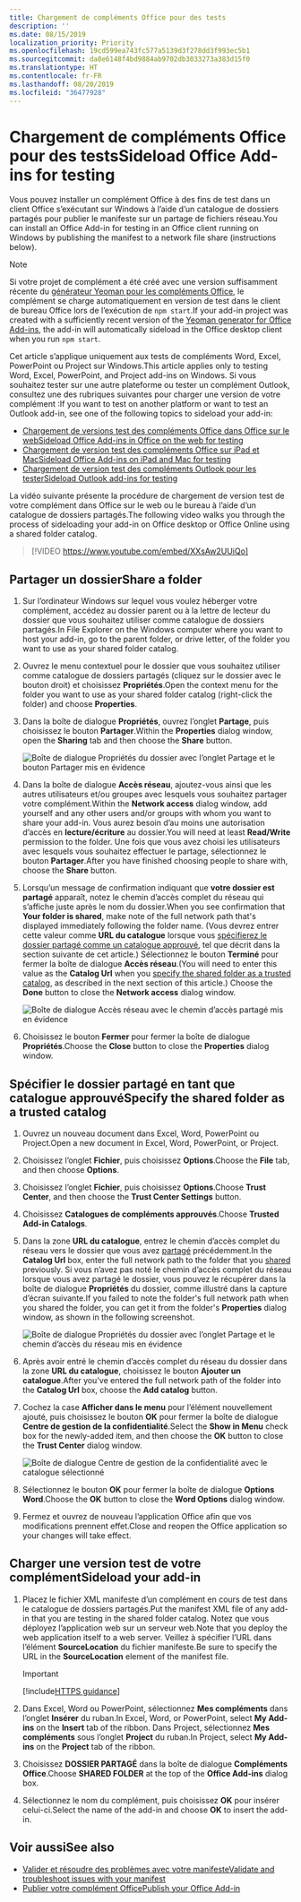 ```yaml
---
title: Chargement de compléments Office pour des tests
description: ''
ms.date: 08/15/2019
localization_priority: Priority
ms.openlocfilehash: 19cd599ea743fc577a5139d3f278dd3f993ec5b1
ms.sourcegitcommit: da8e6148f4bd9884ab9702db3033273a383d15f0
ms.translationtype: HT
ms.contentlocale: fr-FR
ms.lasthandoff: 08/20/2019
ms.locfileid: "36477928"
---
```

# <a name="sideload-office-add-ins-for-testing"></a><span data-ttu-id="7dff5-102">Chargement de compléments Office pour des tests</span><span class="sxs-lookup"><span data-stu-id="7dff5-102">Sideload Office Add-ins for testing</span></span>

<span data-ttu-id="7dff5-103">Vous pouvez installer un complément Office à des fins de test dans un client Office s’exécutant sur Windows à l’aide d’un catalogue de dossiers partagés pour publier le manifeste sur un partage de fichiers réseau.</span><span class="sxs-lookup"><span data-stu-id="7dff5-103">You can install an Office Add-in for testing in an Office client running on Windows by publishing the manifest to a network file share (instructions below).</span></span>

> [!NOTE]
> <span data-ttu-id="7dff5-104">Si votre projet de complément a été créé avec une version suffisamment récente du [générateur Yeoman pour les compléments Office](https://github.com/OfficeDev/generator-office), le complément se charge automatiquement en version de test dans le client de bureau Office lors de l’exécution de `npm start`.</span><span class="sxs-lookup"><span data-stu-id="7dff5-104">If your add-in project was created with a sufficiently recent version of the [Yeoman generator for Office Add-ins](https://github.com/OfficeDev/generator-office), the add-in will automatically sideload in the Office desktop client when you run `npm start`.</span></span>

<span data-ttu-id="7dff5-105">Cet article s’applique uniquement aux tests de compléments Word, Excel, PowerPoint ou Project sur Windows.</span><span class="sxs-lookup"><span data-stu-id="7dff5-105">This article applies only to testing Word, Excel, PowerPoint, and Project add-ins on Windows.</span></span> <span data-ttu-id="7dff5-106">Si vous souhaitez tester sur une autre plateforme ou tester un complément Outlook, consultez une des rubriques suivantes pour charger une version de votre complément :</span><span class="sxs-lookup"><span data-stu-id="7dff5-106">If you want to test on another platform or want to test an Outlook add-in, see one of the following topics to sideload your add-in:</span></span>

- [<span data-ttu-id="7dff5-107">Chargement de versions test des compléments Office dans Office sur le web</span><span class="sxs-lookup"><span data-stu-id="7dff5-107">Sideload Office Add-ins in Office on the web for testing</span></span>](sideload-office-add-ins-for-testing.md)
- [<span data-ttu-id="7dff5-108">Chargement de version test des compléments Office sur iPad et Mac</span><span class="sxs-lookup"><span data-stu-id="7dff5-108">Sideload Office Add-ins on iPad and Mac for testing</span></span>](sideload-an-office-add-in-on-ipad-and-mac.md)
- [<span data-ttu-id="7dff5-109">Chargement de version test des compléments Outlook pour les tester</span><span class="sxs-lookup"><span data-stu-id="7dff5-109">Sideload Outlook add-ins for testing</span></span>](/outlook/add-ins/sideload-outlook-add-ins-for-testing)

<span data-ttu-id="7dff5-110">La vidéo suivante présente la procédure de chargement de version test de votre complément dans Office sur le web ou le bureau à l’aide d’un catalogue de dossiers partagés.</span><span class="sxs-lookup"><span data-stu-id="7dff5-110">The following video walks you through the process of sideloading your add-in on Office desktop or Office Online using a shared folder catalog.</span></span>  

> [!VIDEO https://www.youtube.com/embed/XXsAw2UUiQo]

## <a name="share-a-folder"></a><span data-ttu-id="7dff5-111">Partager un dossier</span><span class="sxs-lookup"><span data-stu-id="7dff5-111">Share a folder</span></span>

1. <span data-ttu-id="7dff5-112">Sur l’ordinateur Windows sur lequel vous voulez héberger votre complément, accédez au dossier parent ou à la lettre de lecteur du dossier que vous souhaitez utiliser comme catalogue de dossiers partagés.</span><span class="sxs-lookup"><span data-stu-id="7dff5-112">In File Explorer on the Windows computer where you want to host your add-in, go to the parent folder, or drive letter, of the folder you want to use as your shared folder catalog.</span></span>

2. <span data-ttu-id="7dff5-113">Ouvrez le menu contextuel pour le dossier que vous souhaitez utiliser comme catalogue de dossiers partagés (cliquez sur le dossier avec le bouton droit) et choisissez **Propriétés**.</span><span class="sxs-lookup"><span data-stu-id="7dff5-113">Open the context menu for the folder you want to use as your shared folder catalog (right-click the folder) and choose **Properties**.</span></span>

3. <span data-ttu-id="7dff5-114">Dans la boîte de dialogue **Propriétés**, ouvrez l’onglet **Partage**, puis choisissez le bouton **Partager**.</span><span class="sxs-lookup"><span data-stu-id="7dff5-114">Within the **Properties** dialog window, open the **Sharing** tab and then choose the **Share** button.</span></span>

    ![Boîte de dialogue Propriétés du dossier avec l’onglet Partage et le bouton Partager mis en évidence](../images/sideload-windows-properties-dialog.png)

4. <span data-ttu-id="7dff5-116">Dans la boîte de dialogue **Accès réseau**, ajoutez-vous ainsi que les autres utilisateurs et/ou groupes avec lesquels vous souhaitez partager votre complément.</span><span class="sxs-lookup"><span data-stu-id="7dff5-116">Within the **Network access** dialog window, add yourself and any other users and/or groups with whom you want to share your add-in.</span></span> <span data-ttu-id="7dff5-117">Vous aurez besoin d’au moins une autorisation d’accès en **lecture/écriture** au dossier.</span><span class="sxs-lookup"><span data-stu-id="7dff5-117">You will need at least **Read/Write** permission to the folder.</span></span> <span data-ttu-id="7dff5-118">Une fois que vous avez choisi les utilisateurs avec lesquels vous souhaitez effectuer le partage, sélectionnez le bouton **Partager**.</span><span class="sxs-lookup"><span data-stu-id="7dff5-118">After you have finished choosing people to share with, choose the **Share** button.</span></span>

5. <span data-ttu-id="7dff5-119">Lorsqu’un message de confirmation indiquant que **votre dossier est partagé** apparaît, notez le chemin d’accès complet du réseau qui s’affiche juste après le nom du dossier.</span><span class="sxs-lookup"><span data-stu-id="7dff5-119">When you see confirmation that **Your folder is shared**, make note of the full network path that's displayed immediately following the folder name.</span></span> <span data-ttu-id="7dff5-120">(Vous devrez entrer cette valeur comme **URL du catalogue** lorsque vous [spécifierez le dossier partagé comme un catalogue approuvé](#specify-the-shared-folder-as-a-trusted-catalog), tel que décrit dans la section suivante de cet article.) Sélectionnez le bouton **Terminé** pour fermer la boîte de dialogue **Accès réseau**.</span><span class="sxs-lookup"><span data-stu-id="7dff5-120">(You will need to enter this value as the **Catalog Url** when you [specify the shared folder as a trusted catalog](#specify-the-shared-folder-as-a-trusted-catalog), as described in the next section of this article.) Choose the **Done** button to close the **Network access** dialog window.</span></span>

   ![Boîte de dialogue Accès réseau avec le chemin d’accès partagé mis en évidence](../images/sideload-windows-network-access-dialog.png)

6. <span data-ttu-id="7dff5-122">Choisissez le bouton **Fermer** pour fermer la boîte de dialogue **Propriétés**.</span><span class="sxs-lookup"><span data-stu-id="7dff5-122">Choose the **Close** button to close the **Properties** dialog window.</span></span>

## <a name="specify-the-shared-folder-as-a-trusted-catalog"></a><span data-ttu-id="7dff5-123">Spécifier le dossier partagé en tant que catalogue approuvé</span><span class="sxs-lookup"><span data-stu-id="7dff5-123">Specify the shared folder as a trusted catalog</span></span>
      
1. <span data-ttu-id="7dff5-124">Ouvrez un nouveau document dans Excel, Word, PowerPoint ou Project.</span><span class="sxs-lookup"><span data-stu-id="7dff5-124">Open a new document in Excel, Word, PowerPoint, or Project.</span></span>
    
2. <span data-ttu-id="7dff5-125">Choisissez l’onglet **Fichier**, puis choisissez **Options**.</span><span class="sxs-lookup"><span data-stu-id="7dff5-125">Choose the **File** tab, and then choose **Options**.</span></span>
    
3. <span data-ttu-id="7dff5-126">Choisissez l’onglet **Fichier**, puis choisissez **Options**.</span><span class="sxs-lookup"><span data-stu-id="7dff5-126">Choose **Trust Center**, and then choose the **Trust Center Settings** button.</span></span>
    
4. <span data-ttu-id="7dff5-127">Choisissez **Catalogues de compléments approuvés**.</span><span class="sxs-lookup"><span data-stu-id="7dff5-127">Choose **Trusted Add-in Catalogs**.</span></span>
    
5. <span data-ttu-id="7dff5-128">Dans la zone **URL du catalogue**, entrez le chemin d’accès complet du réseau vers le dossier que vous avez [partagé](#share-a-folder) précédemment.</span><span class="sxs-lookup"><span data-stu-id="7dff5-128">In the **Catalog Url** box, enter the full network path to the folder that you [shared](#share-a-folder) previously.</span></span> <span data-ttu-id="7dff5-129">Si vous n’avez pas noté le chemin d’accès complet du réseau lorsque vous avez partagé le dossier, vous pouvez le récupérer dans la boîte de dialogue **Propriétés** du dossier, comme illustré dans la capture d’écran suivante.</span><span class="sxs-lookup"><span data-stu-id="7dff5-129">If you failed to note the folder's full network path when you shared the folder, you can get it from the folder's **Properties** dialog window, as shown in the following screenshot.</span></span> 

    ![Boîte de dialogue Propriétés du dossier avec l’onglet Partage et le chemin d’accès du réseau mis en évidence](../images/sideload-windows-properties-dialog-2.png)
    
6. <span data-ttu-id="7dff5-131">Après avoir entré le chemin d’accès complet du réseau du dossier dans la zone **URL du catalogue**, choisissez le bouton **Ajouter un catalogue**.</span><span class="sxs-lookup"><span data-stu-id="7dff5-131">After you've entered the full network path of the folder into the **Catalog Url** box, choose the **Add catalog** button.</span></span>

7. <span data-ttu-id="7dff5-132">Cochez la case **Afficher dans le menu** pour l’élément nouvellement ajouté, puis choisissez le bouton **OK** pour fermer la boîte de dialogue **Centre de gestion de la confidentialité**.</span><span class="sxs-lookup"><span data-stu-id="7dff5-132">Select the **Show in Menu** check box for the newly-added item, and then choose the **OK** button to close the **Trust Center** dialog window.</span></span> 

    ![Boîte de dialogue Centre de gestion de la confidentialité avec le catalogue sélectionné](../images/sideload-windows-trust-center-dialog.png)

8. <span data-ttu-id="7dff5-134">Sélectionnez le bouton **OK** pour fermer la boîte de dialogue **Options Word**.</span><span class="sxs-lookup"><span data-stu-id="7dff5-134">Choose the **OK** button to close the **Word Options** dialog window.</span></span>

9. <span data-ttu-id="7dff5-135">Fermez et ouvrez de nouveau l’application Office afin que vos modifications prennent effet.</span><span class="sxs-lookup"><span data-stu-id="7dff5-135">Close and reopen the Office application so your changes will take effect.</span></span>
    

## <a name="sideload-your-add-in"></a><span data-ttu-id="7dff5-136">Charger une version test de votre complément</span><span class="sxs-lookup"><span data-stu-id="7dff5-136">Sideload your add-in</span></span>


1. <span data-ttu-id="7dff5-137">Placez le fichier XML manifeste d’un complément en cours de test dans le catalogue de dossiers partagés.</span><span class="sxs-lookup"><span data-stu-id="7dff5-137">Put the manifest XML file of any add-in that you are testing in the shared folder catalog.</span></span> <span data-ttu-id="7dff5-138">Notez que vous déployez l’application web sur un serveur web.</span><span class="sxs-lookup"><span data-stu-id="7dff5-138">Note that you deploy the web application itself to a web server.</span></span> <span data-ttu-id="7dff5-139">Veillez à spécifier l’URL dans l’élément **SourceLocation** du fichier manifeste.</span><span class="sxs-lookup"><span data-stu-id="7dff5-139">Be sure to specify the URL in the **SourceLocation** element of the manifest file.</span></span>

    > [!IMPORTANT]
    > [!include[HTTPS guidance](../includes/https-guidance.md)]

2. <span data-ttu-id="7dff5-140">Dans Excel, Word ou PowerPoint, sélectionnez **Mes compléments** dans l’onglet **Insérer** du ruban.</span><span class="sxs-lookup"><span data-stu-id="7dff5-140">In Excel, Word, or PowerPoint, select **My Add-ins** on the **Insert** tab of the ribbon.</span></span> <span data-ttu-id="7dff5-141">Dans Project, sélectionnez **Mes compléments** sous l’onglet **Project** du ruban.</span><span class="sxs-lookup"><span data-stu-id="7dff5-141">In Project, select **My Add-ins** on the **Project** tab of the ribbon.</span></span> 

3. <span data-ttu-id="7dff5-142">Choisissez **DOSSIER PARTAGÉ** dans la boîte de dialogue **Compléments Office**.</span><span class="sxs-lookup"><span data-stu-id="7dff5-142">Choose **SHARED FOLDER** at the top of the **Office Add-ins** dialog box.</span></span>

4. <span data-ttu-id="7dff5-143">Sélectionnez le nom du complément, puis choisissez **OK** pour insérer celui-ci.</span><span class="sxs-lookup"><span data-stu-id="7dff5-143">Select the name of the add-in and choose **OK** to insert the add-in.</span></span>

## <a name="see-also"></a><span data-ttu-id="7dff5-144">Voir aussi</span><span class="sxs-lookup"><span data-stu-id="7dff5-144">See also</span></span>

- [<span data-ttu-id="7dff5-145">Valider et résoudre des problèmes avec votre manifeste</span><span class="sxs-lookup"><span data-stu-id="7dff5-145">Validate and troubleshoot issues with your manifest</span></span>](troubleshoot-manifest.md)
- [<span data-ttu-id="7dff5-146">Publier votre complément Office</span><span class="sxs-lookup"><span data-stu-id="7dff5-146">Publish your Office Add-in</span></span>](../publish/publish.md)
    
